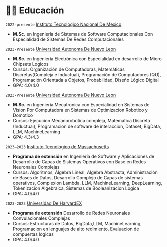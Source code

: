 # 👨‍🎓 Educación
`2022-presente` [Instituto Tecnologico Nacional De Mexico](Grado_En_Licenciatura_Con_Especialidad)
- **M.Sc.** en Ingeniería de Sistemas de Software Computacionales Con Especialidad de Sistemas De Redes Computacionales

`2023-Presente` [Universidad Autonoma De Nuevo Leon](Grado_En_Licenciatura_Con_Especialidad)
- **M.Sc.** en Ingeniería Electrónica con Especialidad en desarrollo de Micro Chipsets Logicos
- Cursos: Organización de Computadoras, Matemáticas Discretas(Compleja e Inductual), Programación de Computadores (QU), Programación Orientada a Objetos, Probabilidad, Diseño Lógico Digital
- GPA: 4.0/4.0

`2023-Presente` [Universidad Autonoma De Nuevo Leon](Grado_En_Licenciatura_Con_Especialidad)
- **M.Sc.** en Ingeniería Mecatronica con Especialidad en Sistemas de Vision Por Computadora en Sistemas de Optimizacion Robotico y Domotico 
- Cursos: Ejecucion Mecanorobotica compleja, Matematica Discreta (Inductual), Programacion de software de interaccion, Dataset, BigData, LLM, MachineLearning
- GPA: 4.3/4.3

`2023–2023` [Instituto Tecnologico de Massachusetts](Grado_Con_Diplomado)
- **Programa de extensión** en Ingeniería de Software y Aplicaciones de Desarrollo de Capas de Sistemas Operativos con Base en Redes Neuronales Complejas
- Cursos: Algoritmos, Álgebra Lineal, Algebra Abstracta, Administración de Bases de Datos, Desarrollo Complejo de Capas de sistemas operativos, Complexion Lambda, LLM, MachineLearning, DeepLearning, Tokenizacion Algebraica, Sistemas de Booleanizacion Logica
- GPA: 4.0/4.0

`2023-2023` [Universidad De HarvardEX](Certificado_Academico)
- **Programa de extensión** Desarrollo de Redes Neuronales Convulacionales Complejas 
- Cursos: Estructuras de Datos, BigData,LLM, MachineLearning, Programacion en lenguajes de alto redimiento, Evaluacion de compuertas logicas
- GPA: 4.0/4.0

